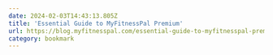 ```yaml
---
date: 2024-02-03T14:43:13.805Z
title: 'Essential Guide to MyFitnessPal Premium'
url: https://blog.myfitnesspal.com/essential-guide-to-myfitnesspal-premium/
category: bookmark
---
```

